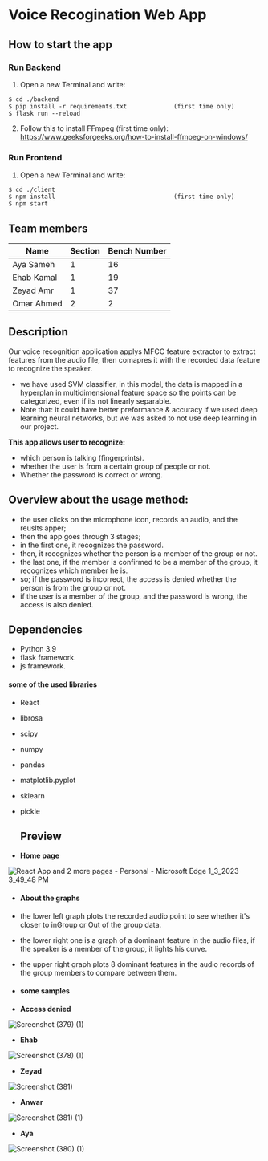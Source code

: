 # Voice Recogination Web App
## How to start the app
### **Run Backend**
1. Open a new Terminal and write:
```
$ cd ./backend
$ pip install -r requirements.txt             (first time only)
$ flask run --reload
```
2. Follow this to install FFmpeg (first time only): https://www.geeksforgeeks.org/how-to-install-ffmpeg-on-windows/
### **Run Frontend**
1. Open a new Terminal and write:
```
$ cd ./client
$ npm install                                 (first time only)
$ npm start
```
## Team members

|  Name  | Section | Bench Number|
|  ---------------  |  ---------------  |   ---------------  |
| Aya Sameh  | 1  |  16  |
| Ehab Kamal   | 1  |  19  |
| Zeyad Amr  | 1  |  37  |
| Omar Ahmed  | 2  |  2  |

## Description

Our voice recognition application applys MFCC feature extractor to extract features from the audio file, then comapres it with the recorded data feature to recognize the speaker.
- we have used SVM classifier, in this model, the data is mapped in a hyperplan in multidimensional feature space so the points can be categorized, even if its not linearly separable.
- Note that: it could have better preformance & accuracy if we used deep learning neural networks, but we was asked to not use deep learning in our project.


**This app allows user to recognize:**
- which person is talking (fingerprints).
- whether the user is from a certain group of people or not.
- Whether the password is correct or wrong. 

## Overview about the usage method:
- the user clicks on the microphone icon, records an audio, and the reuslts apper;
- then the app goes through 3 stages;
- in the first one, it recognizes the password.
- then, it recognizes whether the person is a member of the group or not.
- the last one, if the member is confirmed to be a member of the group, it recognizes which member he is.
- so; if the password is incorrect, the access is denied whether the person is from the group or not.
- if the user is a member of the group, and the password is wrong,  the access is also denied.

 ## Dependencies
 - Python 3.9 
 - flask framework.
 - js framework.
 
  #### some of the used libraries
 - React
 - librosa
 - scipy
 - numpy
 - pandas
 - matplotlib.pyplot
 - sklearn
 - pickle
 
   ## Preview
   
-  **Home page**


![React App and 2 more pages - Personal - Microsoft​ Edge 1_3_2023 3_49_48 PM](https://user-images.githubusercontent.com/93640020/210370643-b837c11e-50d1-4cf1-ae33-ee23593dbda9.png)

- #### About the graphs

- the lower left graph plots the recorded audio point to see whether it's closer to inGroup or Out of the group data.
- the lower right one is a graph of a dominant feature in the audio files, if the speaker is a member of the group, it lights his curve. 
- the upper right graph plots 8 dominant features in the audio records of the group members to compare between them.

- #### some samples

- **Access denied**

![Screenshot (379) (1)](https://user-images.githubusercontent.com/93640020/210382563-caca757e-d884-4cb8-8f18-6fb65ab39991.png)


- **Ehab**

![Screenshot (378) (1)](https://user-images.githubusercontent.com/93640020/210382131-c0dacee0-d7fd-45bf-be33-dbe1d0e24635.png)

- **Zeyad**

![Screenshot (381)](https://user-images.githubusercontent.com/93640020/210382473-392c3ddd-8c1c-4343-859b-4381ff2eb587.png)

- **Anwar** 

![Screenshot (381) (1)](https://user-images.githubusercontent.com/93640020/210382666-64b2c747-a461-4d42-b8b7-4efe098f618e.png)

- **Aya** 

![Screenshot (380) (1)](https://user-images.githubusercontent.com/93640020/210382716-f981c1be-ff54-4fc2-a14d-3729c7f4da93.png)

